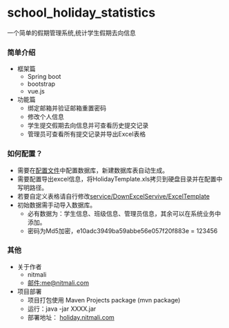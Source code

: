 # school_holiday_statistics
一个简单的假期管理系统,统计学生假期去向信息

### 简单介绍
* 框架篇
    * Spring boot
    * bootstrap
    * vue.js
* 功能篇
    * 绑定邮箱并验证邮箱重置密码
    * 修改个人信息
    * 学生提交假期去向信息并可查看历史提交记录
    * 管理员可查看所有提交记录并导出Excel表格

### 如何配置？
* 需要在[配置文件](src/main/resources/config/application.properties)中配置数据库，新建数据库表自动生成。
* 需要配置导出excel信息，将HolidayTemplate.xls拷贝到硬盘目录并在配置中写明路径。
* 若要自定义表格请自行修改[service/DownExcelServive/ExcelTemplate](src/main/java/com/holidaystatistics/service/DownExcelService/ExcelTemplate.java)
* 初始数据需手动导入数据库。
    * 必有数据为：学生信息、班级信息、管理员信息，其余可以在系统业务中添加。
    * 密码为Md5加密，e10adc3949ba59abbe56e057f20f883e = 123456


### 其他
* 关于作者
    * nitmali
    * [邮件:me@nitmali.com](me@nitmali.com)
* 项目部署
    * 项目打包使用 Maven Projects package (mvn package)
    * 运行：java -jar XXXX.jar
    * 部署地址： [holiday.nitmali.com](https://holiday.nitmali.com)
    

